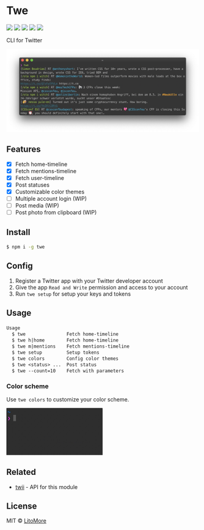 # Twe

[![](https://badges.greenkeeper.io/LitoMore/twe.svg)](https://greenkeeper.io/)
[![](https://img.shields.io/travis/LitoMore/twe/master.svg)](https://travis-ci.org/LitoMore/twe)
[![](https://img.shields.io/npm/v/twe.svg)](https://www.npmjs.com/package/twe)
[![](https://img.shields.io/npm/l/twe.svg)](https://github.com/LitoMore/twe/blob/master/LICENSE)
[![](https://img.shields.io/badge/code_style-XO-5ed9c7.svg)](https://github.com/xojs/xo)

CLI for Twitter

<div align="center"><img src="https://raw.githubusercontent.com/LitoMore/twe/master/screenshot.png" alt="Twe" /></div>

## Features

- [x] Fetch home-timeline
- [x] Fetch mentions-timeline
- [x] Fetch user-timeline
- [x] Post statuses
- [x] Customizable color themes
- [ ] Multiple account login (WIP)
- [ ] Post media (WIP)
- [ ] Post photo from clipboard (WIP)

## Install

```bash
$ npm i -g twe
```

## Config

1. Register a Twitter app with your Twitter developer account
2. Give the app `Read and Write` permission and access to your account
3. Run `twe setup` for setup your keys and tokens

## Usage

```
Usage
  $ twe               Fetch home-timeline
  $ twe h|home        Fetch home-timeline
  $ twe m|mentions    Fetch mentions-timeline
  $ twe setup         Setup tokens
  $ twe colors        Config color themes
  $ twe <status> ...  Post status
  $ twe --count=10    Fetch with parameters
```

### Color scheme

Use `twe colors` to customize your color scheme.

<img width="50%" height="50%" src="https://raw.githubusercontent.com/LitoMore/twe/master/media/twe-colors.gif" alt="twe-colors" />

## Related

- [twii](https://github.com/LitoMore/twii) - API for this module

## License

MIT © [LitoMore](https://github.com/LitoMore)
